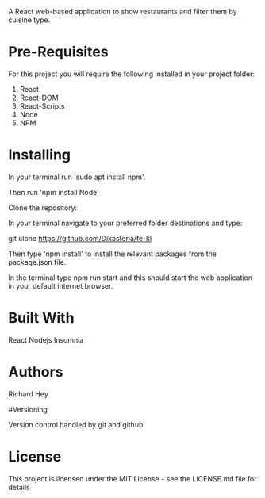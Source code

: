 A React web-based application to show restaurants and filter them by cuisine type.

# Pre-Requisites

For this project you will require the following installed in your project folder:

1. React
2. React-DOM
3. React-Scripts
4. Node
5. NPM

# Installing

In your terminal run 'sudo apt install npm'.

Then run 'npm install Node'

Clone the repository:

In your terminal navigate to your preferred folder destinations and type:

git clone https://github.com/Dikasteria/fe-kl

Then type 'npm install' to install the relevant packages from the package.json file.

In the terminal type npm run start and this should start the web application in your default internet browser.

# Built With

React
Nodejs
Insomnia

# Authors

Richard Hey

#Versioning

Version control handled by git and github.

# License

This project is licensed under the MIT License - see the LICENSE.md file for details
